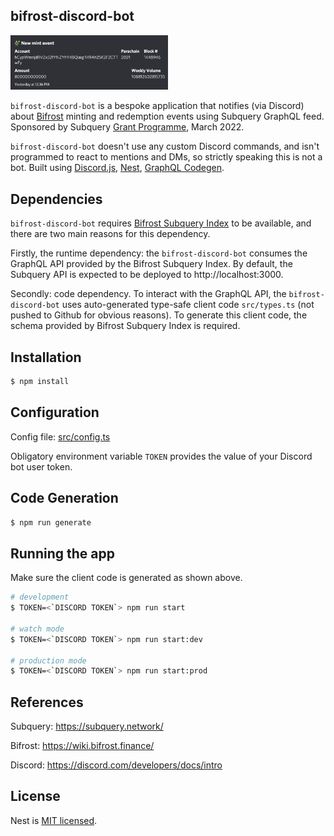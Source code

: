 ## bifrost-discord-bot

<img src="./img/bifrost_demo_notifications.png" alt="Example of Discord notifications" style="height: 50%; width:50%;"/>

`bifrost-discord-bot` is a bespoke application that notifies (via Discord) about [Bifrost](https://bifrost.subscan.io/) minting and redemption events using Subquery GraphQL feed. Sponsored by Subquery [Grant Programme](https://subquery.network/grants), March 2022. 

`bifrost-discord-bot` doesn't use any custom Discord commands, and isn't programmed to react to mentions and DMs, so strictly speaking this is not a bot. Built using [Discord.js](https://discord.js.org/), [Nest](https://nestjs.com/), [GraphQL Codegen](https://github.com/dotansimha/graphql-code-generator). 

## Dependencies

`bifrost-discord-bot` requires [Bifrost Subquery Index](https://github.com/bifrost-finance/bifrost-subql) to be available, and there are two main reasons for this dependency. 

Firstly, the runtime dependency: the `bifrost-discord-bot` consumes the GraphQL API provided by the Bifrost Subquery Index. By default, the Subquery API is expected to be deployed to http://localhost:3000. 

Secondly: code dependency. To interact with the GraphQL API, the `bifrost-discord-bot` uses auto-generated type-safe client code `src/types.ts` (not pushed to Github for obvious reasons). To generate this client code, the schema provided by Bifrost Subquery Index is required. 

## Installation

```bash
$ npm install
```

## Configuration

Config file: [src/config.ts](./src/config.ts)

Obligatory environment variable `TOKEN` provides the value of your Discord bot user token. 

## Code Generation

```bash
$ npm run generate
```

## Running the app

Make sure the client code is generated as shown above. 

```bash
# development
$ TOKEN=<`DISCORD TOKEN`> npm run start

# watch mode
$ TOKEN=<`DISCORD TOKEN`> npm run start:dev

# production mode
$ TOKEN=<`DISCORD TOKEN`> npm run start:prod
```

## References

Subquery: https://subquery.network/

Bifrost: https://wiki.bifrost.finance/

Discord: https://discord.com/developers/docs/intro


## License

Nest is [MIT licensed](LICENSE).
